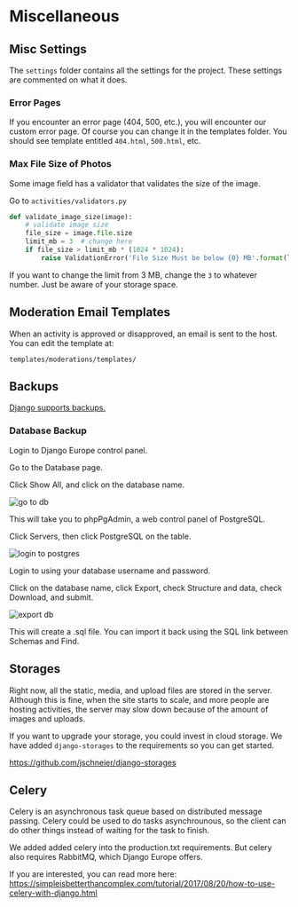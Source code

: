 # Miscellaneous

## Misc Settings

The `settings` folder contains all the settings for the project. These settings are commented on what it does.

### Error Pages

If you encounter an error page (404, 500, etc.), you will encounter our custom error page. Of course you can change it in the templates folder. You should see template entitled `404.html`, `500.html`, etc.

### Max File Size of Photos

Some image field has a validator that validates the size of the image.

Go to `activities/validators.py`

```python
def validate_image_size(image):
    # validate image size
    file_size = image.file.size
    limit_mb = 3  # change here
    if file_size > limit_mb * (1024 * 1024):
        raise ValidationError('File Size Must be below {0} MB'.format(limit_mb))
```

If you want to change the limit from 3 MB, change the `3` to whatever number. Just be aware of your storage space.

## Moderation Email Templates

When an activity is approved or disapproved, an email is sent to the host. You can edit the template at:

`templates/moderations/templates/`

## Backups

[Django supports backups.](https://panel.djangoeurope.com/faq/backup)

### Database Backup

Login to Django Europe control panel.

Go to the Database page.

Click Show All, and click on the database name.

![go to db](https://i.imgur.com/DVFU6eb.png)

This will take you to phpPgAdmin, a web control panel of PostgreSQL.

Click Servers, then click PostgreSQL on the table.

![login to postgres](https://i.imgur.com/ecyVRZO.png)

Login to using your database username and password.

Click on the database name, click Export, check Structure and data, check Download, and submit.

![export db](https://i.imgur.com/CagIFCD.png)

This will create a .sql file. You can import it back using the SQL link between Schemas and Find.

## Storages

Right now, all the static, media, and upload files are stored in the server. Although this is fine, when the site starts to scale, and more people are hosting activities, the server may slow down because of the amount of images and uploads.

If you want to upgrade your storage, you could invest in cloud storage. We have added `django-storages` to the requirements so you can get started.

<https://github.com/jschneier/django-storages>

## Celery

Celery is an asynchronous task queue based on distributed message passing. Celery could be used to do tasks asynchrounous, so the client can do other things instead of waiting for the task to finish.

We added added celery into the production.txt requirements. But celery also requires RabbitMQ, which Django Europe offers.

If you are interested, you can read more here: https://simpleisbetterthancomplex.com/tutorial/2017/08/20/how-to-use-celery-with-django.html
